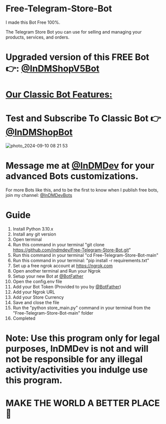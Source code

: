 # Free-Telegram-Store-Bot
I made this Bot Free 100%.

The Telegram Store Bot you can use for selling and managing your products, services, and orders.


# Upgraded version of this FREE Bot 👉: [@InDMShopV5Bot](https://t.me/inDMShopV5Bot)

# [Our Classic Bot Features:](https://github.com/indmdev/indmshopbot?tab=readme-ov-file#sellers-store-control-panel)

# Test and Subscribe To Classic Bot 👉 [@InDMShopBot](https://t.me/InDMShopBot)

![photo_2024-09-10 08 21 53](https://github.com/user-attachments/assets/3e5a2c25-3e6b-4b02-a975-2f671940e7f9)


# Message me at [@InDMDev](https://t.me/InDMDev) for your advanced Bots customizations.


For more Bots like this, and to be the first to know when I publish free bots, join my channel: [@InDMDevBots](https://t.me/InDMDevBots)


# Guide
1. Install Python 3.10.x
2. Install any git version
3. Open terminal
4. Run this command in your terminal "git clone https://github.com/indmdev/Free-Telegram-Store-Bot.git"
5. Run this command in your terminal "cd Free-Telegram-Store-Bot-main"
6. Run this command in your terminal: "pip install -r requirements.txt"
7. Set up a free ngrok account at https://ngrok.com
8. Open another terminal and Run your Ngrok
9. Setup your new Bot at [@BotFather](https://t.me/Botfather)
10. Open the config.env file
11. Add your Bot Token (Provided to you by [@BotFather](https://t.me/Botfather))
12. Add your Ngrok URL
13. Add your Store Currency
14. Save and close the file
16. Run the "python store_main.py" command in your terminal from the "Free-Telegram-Store-Bot-main" folder
17. Completed


# Note: Use this program only for legal purposes, InDMDev is not and will not be responsible for any illegal activity/activities you indulge use this program.

# MAKE THE WORLD A BETTER PLACE 🙏
